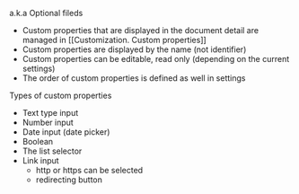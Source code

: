 
a.k.a Optional fileds

*  Custom properties that are displayed in the document detail are managed in [[Customization. Custom properties]]
* Custom properties are displayed by the name (not identifier)
* Custom properties can be editable, read only (depending on the current settings)
* The order of custom properties is defined as well in settings

Types of custom properties
* Text type input
* Number input
* Date input (date picker)
* Boolean
* The list selector
* Link input 
	* http or https can be selected
	* redirecting button 
